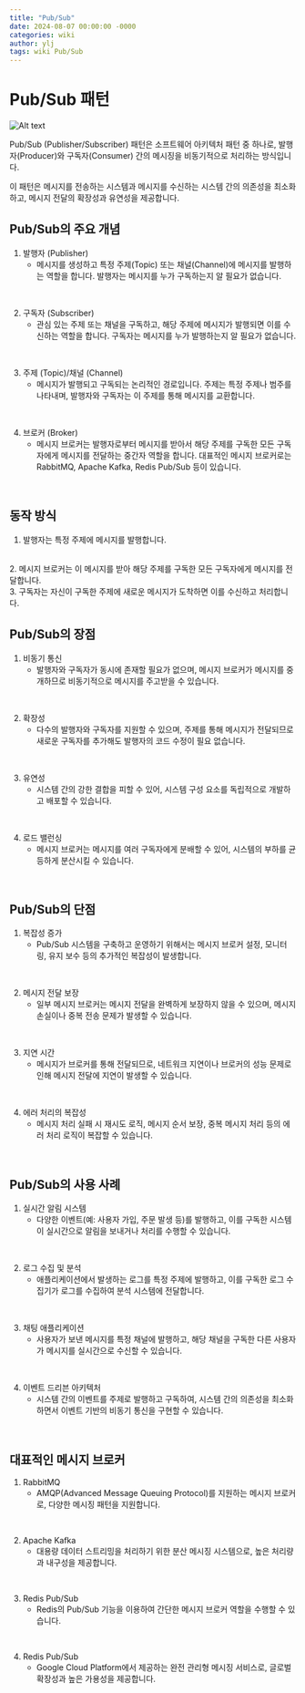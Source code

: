 ```yaml
---
title: "Pub/Sub"
date: 2024-08-07 00:00:00 -0000
categories: wiki
author: ylj
tags: wiki Pub/Sub
---
```


# Pub/Sub 패턴

![Alt text](https://blog.kakaocdn.net/dn/Jlyx2/btrEhZb2q48/fqkIFEUYyI3K5kN7AhmNK1/img.jpg)

Pub/Sub (Publisher/Subscriber) 패턴은 소프트웨어 아키텍처 패턴 중 하나로, 발행자(Producer)와 구독자(Consumer) 간의 메시징을 비동기적으로 처리하는 방식입니다.

이 패턴은 메시지를 전송하는 시스템과 메시지를 수신하는 시스템 간의 의존성을 최소화하고, 메시지 전달의 확장성과 유연성을 제공합니다.

## Pub/Sub의 주요 개념

1. 발행자 (Publisher)
    - 메시지를 생성하고 특정 주제(Topic) 또는 채널(Channel)에 메시지를 발행하는 역할을 합니다. 발행자는 메시지를 누가 구독하는지 알 필요가 없습니다.
<br/>

2. 구독자 (Subscriber)
    - 관심 있는 주제 또는 채널을 구독하고, 해당 주제에 메시지가 발행되면 이를 수신하는 역할을 합니다. 구독자는 메시지를 누가 발행하는지 알 필요가 없습니다.
<br/>

3. 주제 (Topic)/채널 (Channel)
    - 메시지가 발행되고 구독되는 논리적인 경로입니다. 주제는 특정 주제나 범주를 나타내며, 발행자와 구독자는 이 주제를 통해 메시지를 교환합니다.
<br/>

4. 브로커 (Broker)
    - 메시지 브로커는 발행자로부터 메시지를 받아서 해당 주제를 구독한 모든 구독자에게 메시지를 전달하는 중간자 역할을 합니다. 대표적인 메시지 브로커로는 RabbitMQ, Apache Kafka, Redis Pub/Sub 등이 있습니다.
<br/>

## 동작 방식

1. 발행자는 특정 주제에 메시지를 발행합니다.
<br/>
2. 메시지 브로커는 이 메시지를 받아 해당 주제를 구독한 모든 구독자에게 메시지를 전달합니다.
<br/>
3. 구독자는 자신이 구독한 주제에 새로운 메시지가 도착하면 이를 수신하고 처리합니다.

## Pub/Sub의 장점

1. 비동기 통신
    - 발행자와 구독자가 동시에 존재할 필요가 없으며, 메시지 브로커가 메시지를 중개하므로 비동기적으로 메시지를 주고받을 수 있습니다.
<br/>

2. 확장성
    - 다수의 발행자와 구독자를 지원할 수 있으며, 주제를 통해 메시지가 전달되므로 새로운 구독자를 추가해도 발행자의 코드 수정이 필요 없습니다.
<br/>

3. 유연성
    - 시스템 간의 강한 결합을 피할 수 있어, 시스템 구성 요소를 독립적으로 개발하고 배포할 수 있습니다.
<br/>

4. 로드 밸런싱
    - 메시지 브로커는 메시지를 여러 구독자에게 분배할 수 있어, 시스템의 부하를 균등하게 분산시킬 수 있습니다.
<br/>

## Pub/Sub의 단점

1. 복잡성 증가
    - Pub/Sub 시스템을 구축하고 운영하기 위해서는 메시지 브로커 설정, 모니터링, 유지 보수 등의 추가적인 복잡성이 발생합니다.
<br/>

2. 메시지 전달 보장
    - 일부 메시지 브로커는 메시지 전달을 완벽하게 보장하지 않을 수 있으며, 메시지 손실이나 중복 전송 문제가 발생할 수 있습니다.
<br/>

3. 지연 시간
    - 메시지가 브로커를 통해 전달되므로, 네트워크 지연이나 브로커의 성능 문제로 인해 메시지 전달에 지연이 발생할 수 있습니다.
<br/>

4. 에러 처리의 복잡성
    - 메시지 처리 실패 시 재시도 로직, 메시지 순서 보장, 중복 메시지 처리 등의 에러 처리 로직이 복잡할 수 있습니다.
<br/>

## Pub/Sub의 사용 사례

1. 실시간 알림 시스템
    - 다양한 이벤트(예: 사용자 가입, 주문 발생 등)를 발행하고, 이를 구독한 시스템이 실시간으로 알림을 보내거나 처리를 수행할 수 있습니다.
<br/>

2. 로그 수집 및 분석
    - 애플리케이션에서 발생하는 로그를 특정 주제에 발행하고, 이를 구독한 로그 수집기가 로그를 수집하여 분석 시스템에 전달합니다.
<br/>

3. 채팅 애플리케이션
    - 사용자가 보낸 메시지를 특정 채널에 발행하고, 해당 채널을 구독한 다른 사용자가 메시지를 실시간으로 수신할 수 있습니다.
<br/>

4. 이벤트 드리븐 아키텍처
    - 시스템 간의 이벤트를 주제로 발행하고 구독하여, 시스템 간의 의존성을 최소화하면서 이벤트 기반의 비동기 통신을 구현할 수 있습니다.
<br/>

## 대표적인 메시지 브로커

1. RabbitMQ
    - AMQP(Advanced Message Queuing Protocol)를 지원하는 메시지 브로커로, 다양한 메시징 패턴을 지원합니다.
<br/>

2. Apache Kafka
    - 대용량 데이터 스트리밍을 처리하기 위한 분산 메시징 시스템으로, 높은 처리량과 내구성을 제공합니다.
<br/>

3. Redis Pub/Sub
    - Redis의 Pub/Sub 기능을 이용하여 간단한 메시지 브로커 역할을 수행할 수 있습니다.
<br/>

4. Redis Pub/Sub
    - Google Cloud Platform에서 제공하는 완전 관리형 메시징 서비스로, 글로벌 확장성과 높은 가용성을 제공합니다.
<br/>